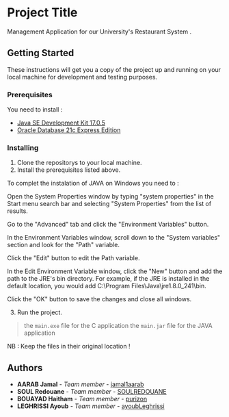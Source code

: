 # Project Title

Management Application for our University's Restaurant System .

## Getting Started

These instructions will get you a copy of the project up and running on your local machine for development and testing purposes.

### Prerequisites

You need to install :

- [Java SE Development Kit 17.0.5](https://www.oracle.com/java/technologies/downloads/#jdk17-windows)
- [Oracle Database 21c Express Edition](https://www.oracle.com/database/technologies/xe-downloads.html)

### Installing

1. Clone the repositorys to your local machine.
2. Install the prerequisites listed above.

To complet the instalation of JAVA on Windows you need to :

Open the System Properties window by typing "system properties" in the Start menu search bar and selecting "System Properties" from the list of results.

Go to the "Advanced" tab and click the "Environment Variables" button.

In the Environment Variables window, scroll down to the "System variables" section and look for the "Path" variable.

Click the "Edit" button to edit the Path variable.

In the Edit Environment Variable window, click the "New" button and add the path to the JRE's bin directory. For example, if the JRE is installed in the default location, you would add C:\Program Files\Java\jre1.8.0_241\bin.

Click the "OK" button to save the changes and close all windows.

3. Run the project.
> the `main.exe` file for the C application 
> the `main.jar` file for the JAVA application 

NB : Keep the files in their original location !

           
## Authors

- **AARAB Jamal** - *Team member* - [jamal1aarab](https://github.com/jamal1aarab)
- **SOUL Redouane** - *Team member* - [SOULREDOUANE](https://github.com/SOULREDOUANE)
- **BOUAYAD Haitham** - *Team member* - [purizon](https://github.com/purizon)
- **LEGHRISSI Ayoub** - *Team member* - [ayoubLeghrissi](https://github.com/ayoubLeghrissi)
